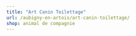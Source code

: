 ```yaml
---
title: "Art Canin Toilettage"
url: /aubigny-en-artois/art-canin-toilettage/
shop: animal de compagnie
---
```

